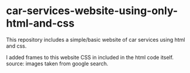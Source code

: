 # car-services-website-using-only-html-and-css
This repository includes a simple/basic website of car services using html and css.

I added frames to this website
CSS in included in the html code itself.
source: images taken from google search.

